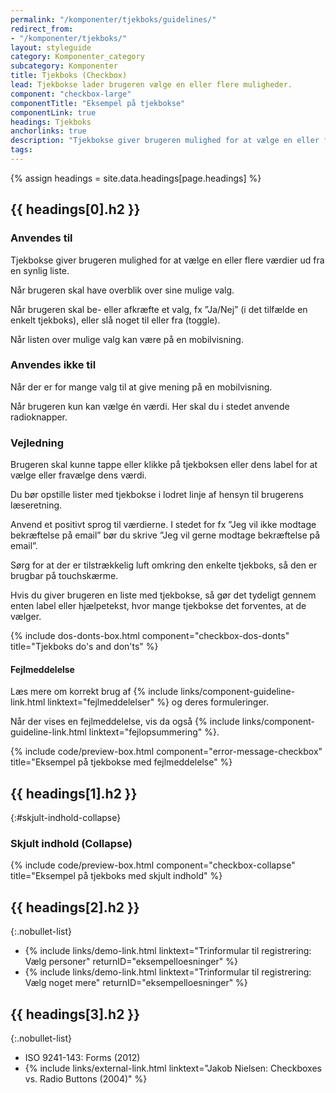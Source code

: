 ```yaml
---
permalink: "/komponenter/tjekboks/guidelines/"
redirect_from:
- "/komponenter/tjekboks/"
layout: styleguide
category: Komponenter_category
subcategory: Komponenter
title: Tjekboks (Checkbox)
lead: Tjekbokse lader brugeren vælge en eller flere muligheder.
component: "checkbox-large"
componentTitle: "Eksempel på tjekbokse"
componentLink: true
headings: Tjekboks
anchorlinks: true
description: "Tjekbokse giver brugeren mulighed for at vælge en eller flere værdier ud fra en synlig liste."
tags:
---
```


{% assign headings = site.data.headings[page.headings] %}

[---- Sådan bruges komponenten -------------------------------------]: # 
<h2 id="{{ headings[0].id }}">{{ headings[0].h2 }}</h2>

### Anvendes til

Tjekbokse giver brugeren mulighed for at vælge en eller flere værdier ud fra en synlig liste.

Når brugeren skal have overblik over sine mulige valg.

Når brugeren skal be- eller afkræfte et valg, fx ”Ja/Nej” (i det tilfælde en enkelt tjekboks), eller slå noget til eller fra (toggle).

Når listen over mulige valg kan være på en mobilvisning.

### Anvendes ikke til

Når der er for mange valg til at give mening på en mobilvisning.

Når brugeren kun kan vælge én værdi. Her skal du i stedet anvende radioknapper.

### Vejledning

Brugeren skal kunne tappe eller klikke på tjekboksen eller dens label for at vælge eller fravælge dens værdi.

Du bør opstille lister med tjekbokse i lodret linje af hensyn til brugerens læseretning.

Anvend et positivt sprog til værdierne. I stedet for fx ”Jeg vil ikke modtage bekræftelse på email” bør du skrive ”Jeg vil gerne modtage bekræftelse på email”.

Sørg for at der er tilstrækkelig luft omkring den enkelte tjekboks, så den er brugbar på touchskærme.

Hvis du giver brugeren en liste med tjekbokse, så gør det tydeligt gennem enten label eller hjælpetekst, hvor mange tjekbokse det forventes, at de vælger.

{% include dos-donts-box.html component="checkbox-dos-donts" title="Tjekboks do's and don'ts" %}

#### Fejlmeddelelse

Læs mere om korrekt brug af {% include links/component-guideline-link.html linktext="fejlmeddelelser" %} og deres formuleringer.

Når der vises en fejlmeddelelse, vis da også {% include links/component-guideline-link.html linktext="fejlopsummering" %}.

{% include code/preview-box.html component="error-message-checkbox" title="Eksempel på tjekbokse med fejlmeddelelse" %}

[---- Varianter -------------------------------------]: # 
<h2 id="{{ headings[1].id }}">{{ headings[1].h2 }}</h2>

{:#skjult-indhold-collapse}
### Skjult indhold (Collapse)

{% include code/preview-box.html component="checkbox-collapse" title="Eksempel på tjekboks med skjult indhold" %}

[---- Se komponenten i eksempelløsninger -------------------------------------]: # 
<h2 id="{{ headings[2].id }}">{{ headings[2].h2 }}</h2>

{:.nobullet-list}
- {% include links/demo-link.html linktext="Trinformular til registrering: Vælg personer" returnID="eksempelloesninger" %}
- {% include links/demo-link.html linktext="Trinformular til registrering: Vælg noget mere" returnID="eksempelloesninger" %}

[---- Referencer -------------------------------------]: # 
<h2 id="{{ headings[3].id }}">{{ headings[3].h2 }}</h2>

{:.nobullet-list}
- ISO 9241-143: Forms (2012)
- {% include links/external-link.html linktext="Jakob Nielsen: Checkboxes vs. Radio Buttons (2004)" %}